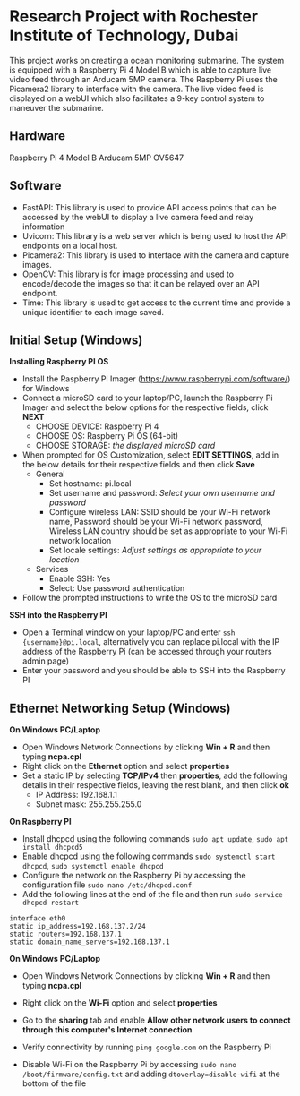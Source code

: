 # Research Project with Rochester Institute of Technology, Dubai
This project works on creating a ocean monitoring submarine. The system is equipped with a Raspberry Pi 4 Model B which is able to capture live video feed through an Arducam 5MP camera. The Raspberry Pi uses the Picamera2 library to interface with the camera. The live video feed is displayed on a webUI which also facilitates a 9-key control system to maneuver the submarine. 

## Hardware
Raspberry Pi 4 Model B
Arducam 5MP OV5647

## Software
- FastAPI: This library is used to provide API access points that can be accessed by the webUI to display a live camera feed and relay information
- Uvicorn: This library is a web server which is being used to host the API endpoints on a local host. 
- Picamera2: This library is used to interface with the camera and capture images.
- OpenCV: This library is for image processing and used to encode/decode the images so that it can be relayed over an API endpoint. 
- Time: This library is used to get access to the current time and provide a unique identifier to each image saved. 

## Initial Setup (Windows)
**Installing Raspberry PI OS**
- Install the Raspberry Pi Imager (https://www.raspberrypi.com/software/) for Windows
- Connect a microSD card to your laptop/PC, launch the Raspberry Pi Imager and select the below options for the respective fields, click **NEXT**
    - CHOOSE DEVICE: Raspberry Pi 4
    - CHOOSE OS: Raspberry Pi OS (64-bit)
    - CHOOSE STORAGE: *the displayed microSD card*
- When prompted for OS Customization, select **EDIT SETTINGS**, add in the below details for their respective fields and then click **Save**
    - General
        - Set hostname: pi.local
        - Set username and password: *Select your own username and password*
        - Configure wireless LAN: SSID should be your Wi-Fi network name, Password should be your Wi-Fi network password, Wireless LAN country should be set as appropriate to your Wi-Fi network location
        - Set locale settings: *Adjust settings as appropriate to your location*
    - Services
        - Enable SSH: Yes
        - Select: Use password authentication
- Follow the prompted instructions to write the OS to the microSD card

**SSH into the Raspberry PI**
- Open a Terminal window on your laptop/PC and enter ```ssh {username}@pi.local```, alternatively you can replace pi.local with the IP address of the Raspberry Pi (can be accessed through your routers admin page)
- Enter your password and you should be able to SSH into the Raspberry PI

## Ethernet Networking Setup (Windows)
**On Windows PC/Laptop**
- Open Windows Network Connections by clicking  **Win + R** and then typing **ncpa.cpl**
- Right click on the **Ethernet** option and select **properties**
- Set a static IP by selecting **TCP/IPv4** then **properties**, add the following details in their respective fields, leaving the rest blank, and then click **ok**
    - IP Address: 192.168.1.1
    - Subnet mask: 255.255.255.0

**On Raspberry PI**
- Install dhcpcd using the following commands ```sudo apt update```, ```sudo apt install dhcpcd5```
- Enable dhcpcd using the following commands ```sudo systemctl start dhcpcd```, ```sudo systemctl enable dhcpcd```
- Configure the network on the Raspberry Pi by accessing the configuration file ```sudo nano /etc/dhcpcd.conf```
- Add the following lines at the end of the file and then run ```sudo service dhcpcd restart```
```
interface eth0
static ip_address=192.168.137.2/24
static routers=192.168.137.1
static domain_name_servers=192.168.137.1
```

**On Windows PC/Laptop**
- Open Windows Network Connections by clicking  **Win + R** and then typing **ncpa.cpl**
- Right click on the **Wi-Fi** option and select **properties**
- Go to the **sharing** tab and enable **Allow other network users to connect through this computer's Internet connection**

- Verify connectivity by running ```ping google.com``` on the Raspberry Pi
- Disable Wi-Fi on the Raspberry Pi by accessing ```sudo nano /boot/firmware/config.txt``` and adding ```dtoverlay=disable-wifi``` at the bottom of the file
